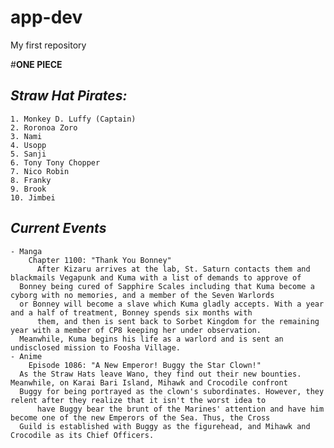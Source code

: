 # app-dev
My first repository

#**ONE PIECE**

## ***Straw Hat Pirates:***
    1. Monkey D. Luffy (Captain)
    2. Roronoa Zoro
    3. Nami
    4. Usopp
    5. Sanji
    6. Tony Tony Chopper
    7. Nico Robin
    8. Franky
    9. Brook
    10. Jimbei

## ***Current Events***
    - Manga 
        Chapter 1100: "Thank You Bonney"
          After Kizaru arrives at the lab, St. Saturn contacts them and blackmails Vegapunk and Kuma with a list of demands to approve of
	  Bonney being cured of Sapphire Scales including that Kuma become a cyborg with no memories, and a member of the Seven Warlords
   	  or Bonney will become a slave which Kuma gladly accepts. With a year and a half of treatment, Bonney spends six months with 
      	  them, and then is sent back to Sorbet Kingdom for the remaining year with a member of CP8 keeping her under observation.
	  Meanwhile, Kuma begins his life as a warlord and is sent an undisclosed mission to Foosha Village.
    - Anime
        Episode 1086: "A New Emperor! Buggy the Star Clown!"
	  As the Straw Hats leave Wano, they find out their new bounties. Meanwhile, on Karai Bari Island, Mihawk and Crocodile confront
   	  Buggy for being portrayed as the clown's subordinates. However, they relent after they realize that it isn't the worst idea to
      	  have Buggy bear the brunt of the Marines' attention and have him become one of the new Emperors of the Sea. Thus, the Cross
	  Guild is established with Buggy as the figurehead, and Mihawk and Crocodile as its Chief Officers.
		 

